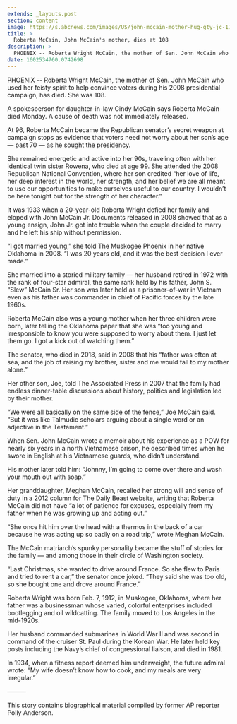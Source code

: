 ```yaml
--- 
extends: _layouts.post 
section: content 
image: https://s.abcnews.com/images/US/john-mccain-mother-hug-gty-jc-171102_hpMain_3_16x9_992.jpg 
title: > 
  Roberta McCain, John McCain's mother, dies at 108 
description: > 
  PHOENIX -- Roberta Wright McCain, the mother of Sen. John McCain who used her feisty spirit to help convince voters during his 2008 presidential campaign, has died.A spokesperson for daughter-in-law Cindy McCain says Roberta McCain died Monday.At 96, Roberta McCain became the Republican senator’s secret weapon at campaign stops as evidence that voters need not worry about her son’s age — past 70 — as he sought the presidency.I wouldn’t be here tonight but for the strength of her character.”It was 1933 when a 20-year-old Roberta Wright defied her family and eloped with John McCain Jr.Roberta McCain also was a young mother when her three children were born, later telling the Oklahoma paper that she was “too young and irresponsible to know you were supposed to worry about them. 
date: 1602534760.0742698 
--- 
```

PHOENIX -- Roberta Wright McCain, the mother of Sen. John McCain who used her feisty spirit to help convince voters during his 2008 presidential campaign, has died. She was 108.

A spokesperson for daughter-in-law Cindy McCain says Roberta McCain died Monday. A cause of death was not immediately released.

At 96, Roberta McCain became the Republican senator’s secret weapon at campaign stops as evidence that voters need not worry about her son’s age — past 70 — as he sought the presidency.

She remained energetic and active into her 90s, traveling often with her identical twin sister Rowena, who died at age 99. She attended the 2008 Republican National Convention, where her son credited “her love of life, her deep interest in the world, her strength, and her belief we are all meant to use our opportunities to make ourselves useful to our country. I wouldn’t be here tonight but for the strength of her character.”

It was 1933 when a 20-year-old Roberta Wright defied her family and eloped with John McCain Jr. Documents released in 2008 showed that as a young ensign, John Jr. got into trouble when the couple decided to marry and he left his ship without permission.

“I got married young,” she told The Muskogee Phoenix in her native Oklahoma in 2008. “I was 20 years old, and it was the best decision I ever made.”

She married into a storied military family — her husband retired in 1972 with the rank of four-star admiral, the same rank held by his father, John S. “Slew” McCain Sr. Her son was later held as a prisoner-of-war in Vietnam even as his father was commander in chief of Pacific forces by the late 1960s.

Roberta McCain also was a young mother when her three children were born, later telling the Oklahoma paper that she was “too young and irresponsible to know you were supposed to worry about them. I just let them go. I got a kick out of watching them.”

The senator, who died in 2018, said in 2008 that his “father was often at sea, and the job of raising my brother, sister and me would fall to my mother alone.”

Her other son, Joe, told The Associated Press in 2007 that the family had endless dinner-table discussions about history, politics and legislation led by their mother.

“We were all basically on the same side of the fence,” Joe McCain said. “But it was like Talmudic scholars arguing about a single word or an adjective in the Testament.”

When Sen. John McCain wrote a memoir about his experience as a POW for nearly six years in a north Vietnamese prison, he described times when he swore in English at his Vietnamese guards, who didn’t understand.

His mother later told him: “Johnny, I’m going to come over there and wash your mouth out with soap.”

Her granddaughter, Meghan McCain, recalled her strong will and sense of duty in a 2012 column for The Daily Beast website, writing that Roberta McCain did not have “a lot of patience for excuses, especially from my father when he was growing up and acting out.”

“She once hit him over the head with a thermos in the back of a car because he was acting up so badly on a road trip,” wrote Meghan McCain.

The McCain matriarch’s spunky personality became the stuff of stories for the family — and among those in their circle of Washington society.

“Last Christmas, she wanted to drive around France. So she flew to Paris and tried to rent a car,” the senator once joked. “They said she was too old, so she bought one and drove around France.”

Roberta Wright was born Feb. 7, 1912, in Muskogee, Oklahoma, where her father was a businessman whose varied, colorful enterprises included bootlegging and oil wildcatting. The family moved to Los Angeles in the mid-1920s.

Her husband commanded submarines in World War II and was second in command of the cruiser St. Paul during the Korean War. He later held key posts including the Navy’s chief of congressional liaison, and died in 1981.

In 1934, when a fitness report deemed him underweight, the future admiral wrote: “My wife doesn’t know how to cook, and my meals are very irregular.”

———

This story contains biographical material compiled by former AP reporter Polly Anderson.